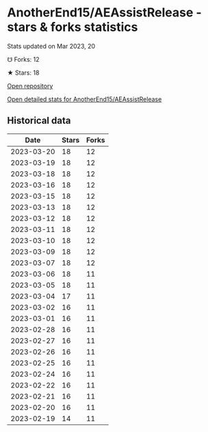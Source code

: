 # AnotherEnd15/AEAssistRelease - stars & forks statistics

Stats updated on Mar 2023, 20

☋ Forks: 12

★ Stars: 18

[Open repository](https://github.com/AnotherEnd15/AEAssistRelease)

[Open detailed stats for AnotherEnd15/AEAssistRelease](https://reviewgithub.com/rep/AnotherEnd15/AEAssistRelease)

## Historical data
| Date | Stars | Forks |
|------|-------|-------|
| 2023-03-20 | 18 | 12 | 
| 2023-03-19 | 18 | 12 | 
| 2023-03-18 | 18 | 12 | 
| 2023-03-16 | 18 | 12 | 
| 2023-03-15 | 18 | 12 | 
| 2023-03-13 | 18 | 12 | 
| 2023-03-12 | 18 | 12 | 
| 2023-03-11 | 18 | 12 | 
| 2023-03-10 | 18 | 12 | 
| 2023-03-09 | 18 | 12 | 
| 2023-03-07 | 18 | 12 | 
| 2023-03-06 | 18 | 11 | 
| 2023-03-05 | 18 | 11 | 
| 2023-03-04 | 17 | 11 | 
| 2023-03-02 | 16 | 11 | 
| 2023-03-01 | 16 | 11 | 
| 2023-02-28 | 16 | 11 | 
| 2023-02-27 | 16 | 11 | 
| 2023-02-26 | 16 | 11 | 
| 2023-02-25 | 16 | 11 | 
| 2023-02-24 | 16 | 11 | 
| 2023-02-22 | 16 | 11 | 
| 2023-02-21 | 16 | 11 | 
| 2023-02-20 | 16 | 11 | 
| 2023-02-19 | 14 | 11 | 

